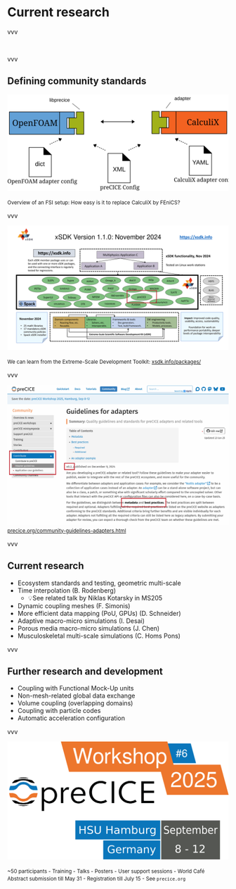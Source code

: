 # Current research

vvv

<!-- ## The preCICE team -->

<img data-src="images/intro/precice-devs.png" style="border:none; box-shadow:none; max-height:700px;">

vvv

## Defining community standards

![](images/coupled_config_OF-CCX.svg) 

<small>Overview of an FSI setup: How easy is it to replace CalculiX by FEniCS?</small>

vvv

![](images/xsdk.png)

<small>We can learn from the Extreme-Scale Development Toolkit: [xsdk.info/packages/](https://xsdk.info/packages/)</small>

vvv

<!-- ## Defining community standards -->

![](images/adapter-guidelines.png)
<small>[precice.org/community-guidelines-adapters.html](https://precice.org/community-guidelines-adapters.html)</small>

vvv

## Current research

- Ecosystem standards and testing, geometric multi-scale
- Time interpolation (B. Rodenberg)
  - 💡See related talk by Niklas Kotarsky in MS205
- Dynamic coupling meshes (F. Simonis)
- More efficient data mapping (PoU, GPUs) (D. Schneider)
- Adaptive macro-micro simulations (I. Desai)
- Porous media macro-micro simulations (J. Chen)
- Musculoskeletal multi-scale simulations (C. Homs Pons)

vvv

## Further research and development

- Coupling with Functional Mock-Up units
- Non-mesh-related global data exchange
- Volume coupling (overlapping domains)
- Coupling with particle codes
- Automatic acceleration configuration

vvv

![](images/closing/precice2025-path.svg)

<small>~50 participants - Training - Talks - Posters - User support sessions - World Café<br/>
Abstract submission till May 31 - Registration till July 15 - See `precice.org`</small>
